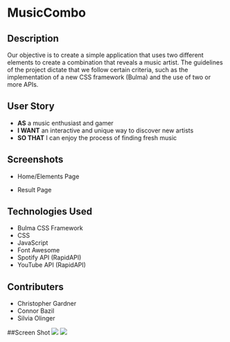 # MusicCombo

## Description

Our objective is to create a simple application that uses two different elements to create a combination that reveals a music artist. The guidelines of the project dictate that we follow certain criteria, such as the implementation of a new CSS framework (Bulma) and the use of two or more APIs. 

## User Story

* **AS** a music enthusiast and gamer
* **I WANT** an interactive and unique way to discover new artists
* **SO THAT** I can enjoy the process of finding fresh music

## Screenshots

* Home/Elements Page

* Result Page

## Technologies Used

* Bulma CSS Framework
* CSS
* JavaScript
* Font Awesome
* Spotify API (RapidAPI)
* YouTube API (RapidAPI)


## Contributers
* Christopher Gardner
* Connor Bazil
* Silvia Olinger

##Screen Shot
<img src= "ScreenShots/MusicComboA.png">
<img src= "ScreenShots/MusicComboB.png">
